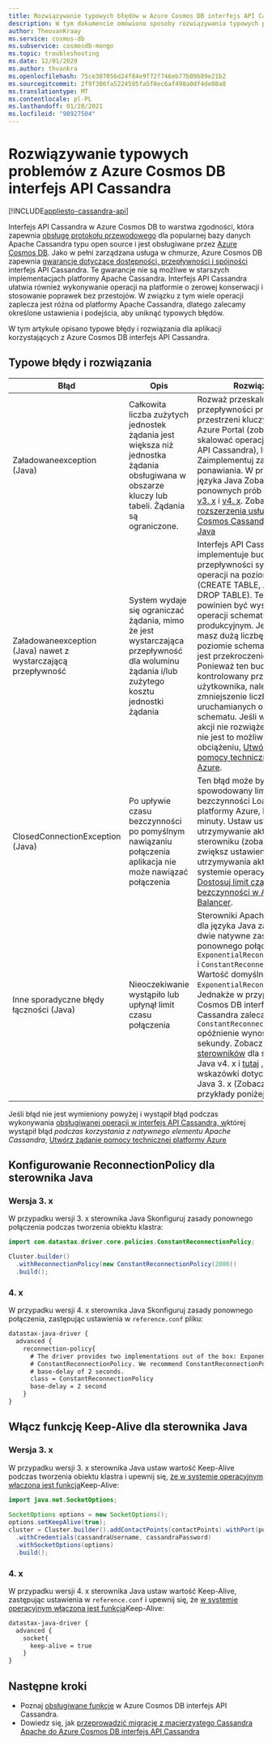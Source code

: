 ```yaml
---
title: Rozwiązywanie typowych błędów w Azure Cosmos DB interfejs API Cassandra
description: W tym dokumencie omówiono sposoby rozwiązywania typowych problemów występujących w Azure Cosmos DB interfejs API Cassandra
author: TheovanKraay
ms.service: cosmos-db
ms.subservice: cosmosdb-mongo
ms.topic: troubleshooting
ms.date: 12/01/2020
ms.author: thvankra
ms.openlocfilehash: 75ce307056d24f84e9f72f746eb77b09b89e21b2
ms.sourcegitcommit: 2f9f306fa5224595fa5f8ec6af498a0df4de08a8
ms.translationtype: MT
ms.contentlocale: pl-PL
ms.lasthandoff: 01/28/2021
ms.locfileid: "98927504"
---
```

# <a name="troubleshoot-common-issues-in-azure-cosmos-db-cassandra-api"></a>Rozwiązywanie typowych problemów z Azure Cosmos DB interfejs API Cassandra
[!INCLUDE[appliesto-cassandra-api](includes/appliesto-cassandra-api.md)]

Interfejs API Cassandra w Azure Cosmos DB to warstwa zgodności, która zapewnia [obsługę protokołu przewodowego](cassandra-support.md) dla popularnej bazy danych Apache Cassandra typu open source i jest obsługiwane przez [Azure Cosmos DB](./introduction.md). Jako w pełni zarządzana usługa w chmurze, Azure Cosmos DB zapewnia [gwarancje dotyczące dostępności, przepływności i spójności](https://azure.microsoft.com/support/legal/sla/cosmos-db/v1_3/) interfejs API Cassandra. Te gwarancje nie są możliwe w starszych implementacjach platformy Apache Cassandra. Interfejs API Cassandra ułatwia również wykonywanie operacji na platformie o zerowej konserwacji i stosowanie poprawek bez przestojów. W związku z tym wiele operacji zaplecza jest różna od platformy Apache Cassandra, dlatego zalecamy określone ustawienia i podejścia, aby uniknąć typowych błędów. 

W tym artykule opisano typowe błędy i rozwiązania dla aplikacji korzystających z Azure Cosmos DB interfejs API Cassandra.

## <a name="common-errors-and-solutions"></a>Typowe błędy i rozwiązania

| Błąd               |  Opis             | Rozwiązanie  |
|---------------------|--------------------------|-----------|
| Załadowaneexception (Java) | Całkowita liczba zużytych jednostek żądania jest większa niż jednostka żądania obsługiwana w obszarze kluczy lub tabeli. Żądania są ograniczone. | Rozważ przeskalowanie przepływności przypisanej do przestrzeni kluczy lub tabeli z Azure Portal (zobacz [tutaj](manage-scale-cassandra.md) , aby skalować operacje w interfejs API Cassandra), lub Zaimplementuj zasady ponawiania. W przypadku języka Java Zobacz przykłady ponownych prób dla sterownika [v3. x](https://github.com/Azure-Samples/azure-cosmos-cassandra-java-retry-sample) i [v4. x](https://github.com/Azure-Samples/azure-cosmos-cassandra-java-retry-sample-v4). Zobacz również [rozszerzenia usługi Azure Cosmos Cassandra dla języka Java](https://github.com/Azure/azure-cosmos-cassandra-extensions) |
| Załadowaneexception (Java) nawet z wystarczającą przepływność | System wydaje się ograniczać żądania, mimo że jest wystarczająca przepływność dla woluminu żądania i/lub zużytego kosztu jednostki żądania  | Interfejs API Cassandra implementuje budżet przepływności systemu dla operacji na poziomie schematu (CREATE TABLE, ALTER TABLE, DROP TABLE). Ten budżet powinien być wystarczający dla operacji schematu w systemie produkcyjnym. Jeśli jednak masz dużą liczbę operacji na poziomie schematu, możliwe jest przekroczenie tego limitu. Ponieważ ten budżet nie jest kontrolowany przez użytkownika, należy rozważyć zmniejszenie liczby uruchamianych operacji schematu. Jeśli wykonanie tej akcji nie rozwiąże problemu lub nie jest to możliwe w obciążeniu, [Utwórz żądanie pomocy technicznej platformy Azure](../azure-portal/supportability/how-to-create-azure-support-request.md).|
| ClosedConnectionException (Java) | Po upływie czasu bezczynności po pomyślnym nawiązaniu połączenia aplikacja nie może nawiązać połączenia| Ten błąd może być spowodowany limitem czasu bezczynności LoadBalancers platformy Azure, który wynosi 4 minuty. Ustaw ustawienie utrzymywanie aktywności w sterowniku (zobacz poniżej) i zwiększ ustawienia utrzymywania aktywności w systemie operacyjnym lub [Dostosuj limit czasu bezczynności w Azure Load Balancer](../load-balancer/load-balancer-tcp-idle-timeout.md?tabs=tcp-reset-idle-portal). |
| Inne sporadyczne błędy łączności (Java) | Nieoczekiwanie wystąpiło lub upłynął limit czasu połączenia | Sterowniki Apache Cassandra dla języka Java zapewniają dwie natywne zasady ponownego połączenia: `ExponentialReconnectionPolicy` i `ConstantReconnectionPolicy` . Wartość domyślna to `ExponentialReconnectionPolicy`. Jednakże w przypadku Azure Cosmos DB interfejs API Cassandra zalecamy `ConstantReconnectionPolicy` opóźnienie wynoszące 2 sekundy. Zobacz [dokumentację sterowników](https://docs.datastax.com/en/developer/java-driver/4.9/manual/core/reconnection/)  dla sterownika Java v4. x i [tutaj](https://docs.datastax.com/en/developer/java-driver/3.7/manual/reconnection/) , aby poznać wskazówki dotyczące języka Java 3. x (Zobacz również przykłady poniżej).|

Jeśli błąd nie jest wymieniony powyżej i wystąpił błąd podczas wykonywania [obsługiwanej operacji w interfejs API Cassandra, w](cassandra-support.md)której wystąpił błąd *podczas korzystania z natywnego elementu Apache Cassandra*, [Utwórz żądanie pomocy technicznej platformy Azure](../azure-portal/supportability/how-to-create-azure-support-request.md)

## <a name="configuring-reconnectionpolicy-for-java-driver"></a>Konfigurowanie ReconnectionPolicy dla sterownika Java

### <a name="version-3x"></a>Wersja 3. x

W przypadku wersji 3. x sterownika Java Skonfiguruj zasady ponownego połączenia podczas tworzenia obiektu klastra:

```java
import com.datastax.driver.core.policies.ConstantReconnectionPolicy;

Cluster.builder()
  .withReconnectionPolicy(new ConstantReconnectionPolicy(2000))
  .build();
```

### <a name="version-4x"></a>4. x

W przypadku wersji 4. x sterownika Java Skonfiguruj zasady ponownego połączenia, zastępując ustawienia w `reference.conf` pliku:

```xml
datastax-java-driver {
  advanced {
    reconnection-policy{
      # The driver provides two implementations out of the box: ExponentialReconnectionPolicy and
      # ConstantReconnectionPolicy. We recommend ConstantReconnectionPolicy for Cassandra API, with 
      # base-delay of 2 seconds.
      class = ConstantReconnectionPolicy
      base-delay = 2 second
    }
}
```

## <a name="enable-keep-alive-for-java-driver"></a>Włącz funkcję Keep-Alive dla sterownika Java

### <a name="version-3x"></a>Wersja 3. x

W przypadku wersji 3. x sterownika Java ustaw wartość Keep-Alive podczas tworzenia obiektu klastra i upewnij się, [że w systemie operacyjnym włączona jest funkcja](https://knowledgebase.progress.com/articles/Article/configure-OS-TCP-KEEPALIVE-000080089)Keep-Alive:

```java
import java.net.SocketOptions;
    
SocketOptions options = new SocketOptions();
options.setKeepAlive(true);
cluster = Cluster.builder().addContactPoints(contactPoints).withPort(port)
  .withCredentials(cassandraUsername, cassandraPassword)
  .withSocketOptions(options)
  .build();
```

### <a name="version-4x"></a>4. x

W przypadku wersji 4. x sterownika Java ustaw wartość Keep-Alive, zastępując ustawienia w `reference.conf` i upewnij się, że [w systemie operacyjnym włączona jest funkcja](https://knowledgebase.progress.com/articles/Article/configure-OS-TCP-KEEPALIVE-000080089)Keep-Alive:

```xml
datastax-java-driver {
  advanced {
    socket{
      keep-alive = true
    }
}
```

## <a name="next-steps"></a>Następne kroki

- Poznaj [obsługiwane funkcje](cassandra-support.md) w Azure Cosmos DB interfejs API Cassandra.
- Dowiedz się, jak [przeprowadzić migrację z macierzystego Cassandra Apache do Azure Cosmos DB interfejs API Cassandra](cassandra-migrate-cosmos-db-databricks.md)